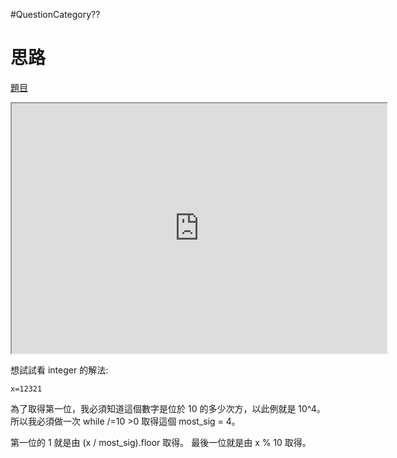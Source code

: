 #QuestionCategory??

# 思路

[題目](https://leetcode.com/problems/palindrome-number/)
<iframe src="https://leetcode.com/problems/palindrome-number/" width=600 height=400></iframe>

想試試看 integer 的解法:

`x=12321`

為了取得第一位，我必須知道這個數字是位於 10 的多少次方，以此例就是 10^4。
所以我必須做一次 while /=10 >0 取得這個 most_sig = 4。

第一位的 1 就是由 (x / most_sig).floor 取得。
最後一位就是由 x % 10 取得。
